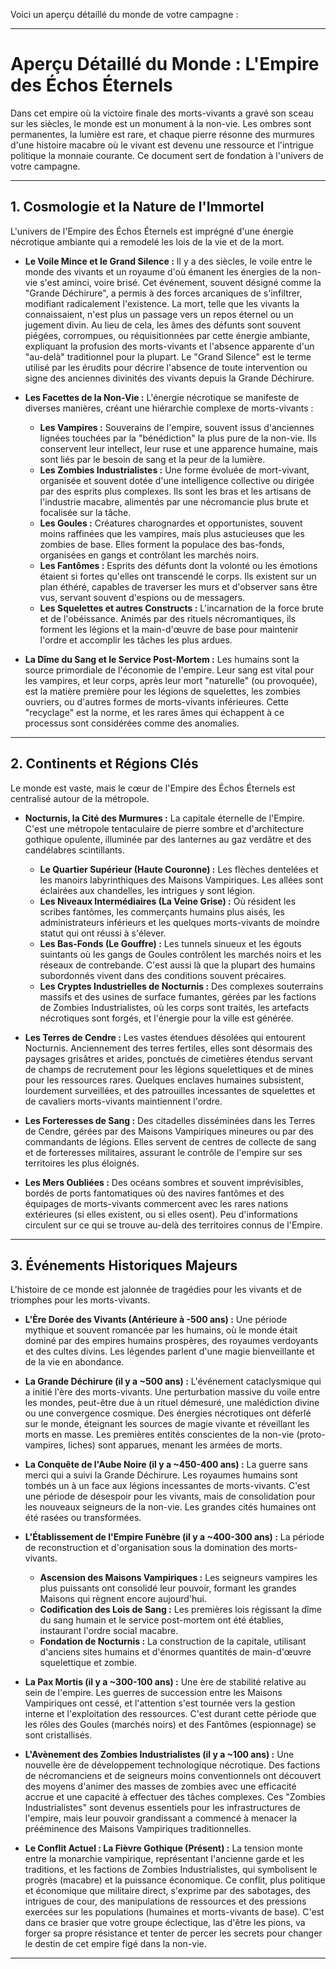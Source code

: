 Voici un aperçu détaillé du monde de votre campagne :

---

# Aperçu Détaillé du Monde : L'Empire des Échos Éternels

Dans cet empire où la victoire finale des morts-vivants a gravé son sceau sur les siècles, le monde est un monument à la non-vie. Les ombres sont permanentes, la lumière est rare, et chaque pierre résonne des murmures d'une histoire macabre où le vivant est devenu une ressource et l'intrigue politique la monnaie courante. Ce document sert de fondation à l'univers de votre campagne.

---

## 1. Cosmologie et la Nature de l'Immortel

L'univers de l'Empire des Échos Éternels est imprégné d'une énergie nécrotique ambiante qui a remodelé les lois de la vie et de la mort.

*   **Le Voile Mince et le Grand Silence :** Il y a des siècles, le voile entre le monde des vivants et un royaume d'où émanent les énergies de la non-vie s'est aminci, voire brisé. Cet événement, souvent désigné comme la "Grande Déchirure", a permis à des forces arcaniques de s'infiltrer, modifiant radicalement l'existence. La mort, telle que les vivants la connaissaient, n'est plus un passage vers un repos éternel ou un jugement divin. Au lieu de cela, les âmes des défunts sont souvent piégées, corrompues, ou réquisitionnées par cette énergie ambiante, expliquant la profusion des morts-vivants et l'absence apparente d'un "au-delà" traditionnel pour la plupart. Le "Grand Silence" est le terme utilisé par les érudits pour décrire l'absence de toute intervention ou signe des anciennes divinités des vivants depuis la Grande Déchirure.

*   **Les Facettes de la Non-Vie :** L'énergie nécrotique se manifeste de diverses manières, créant une hiérarchie complexe de morts-vivants :
    *   **Les Vampires :** Souverains de l'empire, souvent issus d'anciennes lignées touchées par la "bénédiction" la plus pure de la non-vie. Ils conservent leur intellect, leur ruse et une apparence humaine, mais sont liés par le besoin de sang et la peur de la lumière.
    *   **Les Zombies Industrialistes :** Une forme évoluée de mort-vivant, organisée et souvent dotée d'une intelligence collective ou dirigée par des esprits plus complexes. Ils sont les bras et les artisans de l'industrie macabre, alimentés par une nécromancie plus brute et focalisée sur la tâche.
    *   **Les Goules :** Créatures charognardes et opportunistes, souvent moins raffinées que les vampires, mais plus astucieuses que les zombies de base. Elles forment la populace des bas-fonds, organisées en gangs et contrôlant les marchés noirs.
    *   **Les Fantômes :** Esprits des défunts dont la volonté ou les émotions étaient si fortes qu'elles ont transcendé le corps. Ils existent sur un plan éthéré, capables de traverser les murs et d'observer sans être vus, servant souvent d'espions ou de messagers.
    *   **Les Squelettes et autres Constructs :** L'incarnation de la force brute et de l'obéissance. Animés par des rituels nécromantiques, ils forment les légions et la main-d'œuvre de base pour maintenir l'ordre et accomplir les tâches les plus ardues.

*   **La Dîme du Sang et le Service Post-Mortem :** Les humains sont la source primordiale de l'économie de l'empire. Leur sang est vital pour les vampires, et leur corps, après leur mort "naturelle" (ou provoquée), est la matière première pour les légions de squelettes, les zombies ouvriers, ou d'autres formes de morts-vivants inférieures. Cette "recyclage" est la norme, et les rares âmes qui échappent à ce processus sont considérées comme des anomalies.

---

## 2. Continents et Régions Clés

Le monde est vaste, mais le cœur de l'Empire des Échos Éternels est centralisé autour de la métropole.

*   **Nocturnis, la Cité des Murmures :** La capitale éternelle de l'Empire. C'est une métropole tentaculaire de pierre sombre et d'architecture gothique opulente, illuminée par des lanternes au gaz verdâtre et des candélabres scintillants.
    *   **Le Quartier Supérieur (Haute Couronne) :** Les flèches dentelées et les manoirs labyrinthiques des Maisons Vampiriques. Les allées sont éclairées aux chandelles, les intrigues y sont légion.
    *   **Les Niveaux Intermédiaires (La Veine Grise) :** Où résident les scribes fantômes, les commerçants humains plus aisés, les administrateurs inférieurs et les quelques morts-vivants de moindre statut qui ont réussi à s'élever.
    *   **Les Bas-Fonds (Le Gouffre) :** Les tunnels sinueux et les égouts suintants où les gangs de Goules contrôlent les marchés noirs et les réseaux de contrebande. C'est aussi là que la plupart des humains subordonnés vivent dans des conditions souvent précaires.
    *   **Les Cryptes Industrielles de Nocturnis :** Des complexes souterrains massifs et des usines de surface fumantes, gérées par les factions de Zombies Industrialistes, où les corps sont traités, les artefacts nécrotiques sont forgés, et l'énergie pour la ville est générée.

*   **Les Terres de Cendre :** Les vastes étendues désolées qui entourent Nocturnis. Anciennement des terres fertiles, elles sont désormais des paysages grisâtres et arides, ponctués de cimetières étendus servant de champs de recrutement pour les légions squelettiques et de mines pour les ressources rares. Quelques enclaves humaines subsistent, lourdement surveillées, et des patrouilles incessantes de squelettes et de cavaliers morts-vivants maintiennent l'ordre.

*   **Les Forteresses de Sang :** Des citadelles disséminées dans les Terres de Cendre, gérées par des Maisons Vampiriques mineures ou par des commandants de légions. Elles servent de centres de collecte de sang et de forteresses militaires, assurant le contrôle de l'empire sur ses territoires les plus éloignés.

*   **Les Mers Oubliées :** Des océans sombres et souvent imprévisibles, bordés de ports fantomatiques où des navires fantômes et des équipages de morts-vivants commercent avec les rares nations extérieures (si elles existent, ou si elles osent). Peu d'informations circulent sur ce qui se trouve au-delà des territoires connus de l'Empire.

---

## 3. Événements Historiques Majeurs

L'histoire de ce monde est jalonnée de tragédies pour les vivants et de triomphes pour les morts-vivants.

*   **L'Ère Dorée des Vivants (Antérieure à -500 ans) :** Une période mythique et souvent romancée par les humains, où le monde était dominé par des empires humains prospères, des royaumes verdoyants et des cultes divins. Les légendes parlent d'une magie bienveillante et de la vie en abondance.

*   **La Grande Déchirure (il y a ~500 ans) :** L'événement cataclysmique qui a initié l'ère des morts-vivants. Une perturbation massive du voile entre les mondes, peut-être due à un rituel démesuré, une malédiction divine ou une convergence cosmique. Des énergies nécrotiques ont déferlé sur le monde, éteignant les sources de magie vivante et réveillant les morts en masse. Les premières entités conscientes de la non-vie (proto-vampires, liches) sont apparues, menant les armées de morts.

*   **La Conquête de l'Aube Noire (il y a ~450-400 ans) :** La guerre sans merci qui a suivi la Grande Déchirure. Les royaumes humains sont tombés un à un face aux légions incessantes de morts-vivants. C'est une période de désespoir pour les vivants, mais de consolidation pour les nouveaux seigneurs de la non-vie. Les grandes cités humaines ont été rasées ou transformées.

*   **L'Établissement de l'Empire Funèbre (il y a ~400-300 ans) :** La période de reconstruction et d'organisation sous la domination des morts-vivants.
    *   **Ascension des Maisons Vampiriques :** Les seigneurs vampires les plus puissants ont consolidé leur pouvoir, formant les grandes Maisons qui règnent encore aujourd'hui.
    *   **Codification des Lois de Sang :** Les premières lois régissant la dîme du sang humain et le service post-mortem ont été établies, instaurant l'ordre social macabre.
    *   **Fondation de Nocturnis :** La construction de la capitale, utilisant d'anciens sites humains et d'énormes quantités de main-d'œuvre squelettique et zombie.

*   **La Pax Mortis (il y a ~300-100 ans) :** Une ère de stabilité relative au sein de l'empire. Les guerres de succession entre les Maisons Vampiriques ont cessé, et l'attention s'est tournée vers la gestion interne et l'exploitation des ressources. C'est durant cette période que les rôles des Goules (marchés noirs) et des Fantômes (espionnage) se sont cristallisés.

*   **L'Avènement des Zombies Industrialistes (il y a ~100 ans) :** Une nouvelle ère de développement technologique nécrotique. Des factions de nécromanciens et de seigneurs moins conventionnels ont découvert des moyens d'animer des masses de zombies avec une efficacité accrue et une capacité à effectuer des tâches complexes. Ces "Zombies Industrialistes" sont devenus essentiels pour les infrastructures de l'empire, mais leur pouvoir grandissant a commencé à menacer la prééminence des Maisons Vampiriques traditionnelles.

*   **Le Conflit Actuel : La Fièvre Gothique (Présent) :** La tension monte entre la monarchie vampirique, représentant l'ancienne garde et les traditions, et les factions de Zombies Industrialistes, qui symbolisent le progrès (macabre) et la puissance économique. Ce conflit, plus politique et économique que militaire direct, s'exprime par des sabotages, des intrigues de cour, des manipulations de ressources et des pressions exercées sur les populations (humaines et morts-vivants de base). C'est dans ce brasier que votre groupe éclectique, las d'être les pions, va forger sa propre résistance et tenter de percer les secrets pour changer le destin de cet empire figé dans la non-vie.

---